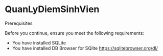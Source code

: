# QuanLyDiemSinhVien
Prerequisites

Before you continue, ensure you meet the following requirements:
* You have installed SQLite
* You have installed DB Browser for SQlite  https://sqlitebrowser.org/dl/
